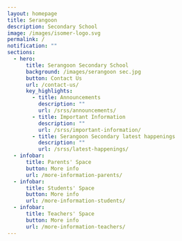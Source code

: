 ```yaml
---
layout: homepage
title: Serangoon
description: Secondary School
image: /images/isomer-logo.svg
permalink: /
notification: ""
sections:
  - hero:
      title: Serangoon Secondary School
      background: /images/serangoon sec.jpg
      button: Contact Us
      url: /contact-us/
      key_highlights:
        - title: Announcements
          description: ""
          url: /srss/announcements/
        - title: Important Information
          description: ""
          url: /srss/important-information/
        - title: Serangoon Secondary latest happenings
          description: ""
          url: /srss/latest-happenings/
  - infobar:
      title: Parents' Space
      button: More info
      url: /more-information-parents/
  - infobar:
      title: Students' Space
      button: More info
      url: /more-information-students/
  - infobar:
      title: Teachers' Space
      button: More info
      url: /more-information-teachers/
---
```

